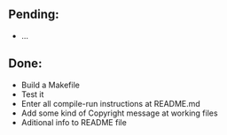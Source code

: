 Pending:
--------

  - ...

Done:
-----

  - Build a Makefile
  - Test it
  - Enter all compile-run instructions at README.md
  - Add some kind of Copyright message at working files
  - Aditional info to README file
